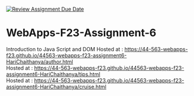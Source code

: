 [![Review Assignment Due Date](https://classroom.github.com/assets/deadline-readme-button-24ddc0f5d75046c5622901739e7c5dd533143b0c8e959d652212380cedb1ea36.svg)](https://classroom.github.com/a/b9NC0g7h)
# WebApps-F23-Assignment-6
Introduction to Java Script and DOM Hosted at : https://44-563-webapps-f23.github.io/44563-webapps-f23-assignment6-HariChaithanya/author.html <br>
                                    Hosted at : https://44-563-webapps-f23.github.io/44563-webapps-f23-assignment6-HariChaithanya/tips.html  <br>
                                    Hosted at : https://44-563-webapps-f23.github.io/44563-webapps-f23-assignment6-HariChaithanya/cruise.html

